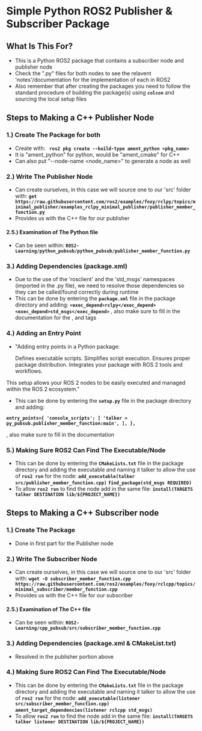 
# **Simple Python ROS2 Publisher & Subscriber Package**

## What Is This For?

- This is a Python ROS2 package that contains a subscriber node and publisher node
- Check the ".py" files for both nodes to see the relavent 'notes'/documentation for the implementation of each in ROS2
- Also remember that after creating the packages you need to follow the standard procedure of building the package(s) using **`colcon`** and sourcing the local setup files

## Steps to Making a C++ Publisher Node

### **1.) Create The Package for both**
- Create with: **` ros2 pkg create --build-type ament_python <pkg_name>`**
- It is "ament_python" for python, would be "ament_cmake" for C++ 
- Can also put "--node-name <node_name>" to generate a node as well

### **2.) Write The Publisher Node**
- Can create ourselves, in this case we will source one to our 'src' folder with: **`get https://raw.githubusercontent.com/ros2/examples/foxy/rclpy/topics/minimal_publisher/examples_rclpy_minimal_publisher/publisher_member_function.py`**
- Provides us with the C++ file for our publisher


#### **2.5.) Examination of The Python file**
- Can be seen within: **`ROS2-Learning/python_pubsub/python_pubsub/publisher_member_function.py`**


### **3.) Adding Dependencies (package.xml)**
- Due to the use of the 'rosclient' and the 'std_msgs' namespaces (imported in the .py file), we need to resolve those dependencies so they can be called/found correctly during runtime
- This can be done by entering the **`package.xml`** file in the package directory and adding:
**`<exec_depend>rclpy</exec_depend>`**
**`<exec_depend>std_msgs</exec_depend>`**
, also make sure to fill in the documentation for the <description>, <maintainer> and <license> tags
  
### **4.) Adding an Entry Point**
- "Adding entry points in a Python package:

    Defines executable scripts.
    Simplifies script execution.
    Ensures proper package distribution.
    Integrates your package with ROS 2 tools and workflows.

This setup allows your ROS 2 nodes to be easily executed and managed within the ROS 2 ecosystem."

- This can be done by entering the **`setup.py`** file in the package directory and adding:
  
**`entry_points={
        'console_scripts': [
                'talker = py_pubsub.publisher_member_function:main',
        ],
},`**

, also make sure to fill in the documentation

### **5.) Making Sure ROS2 Can Find The Executable/Node**
- This can be done by entering the **`CMakeLists.txt`** file in the package directory and adding the executable and naming it talker to allow the use of **`ros2 run`** for the node:
**`add_executable(talker src/publisher_member_function.cpp)`**
**`find_package(std_msgs REQUIRED)`**
- To allow **`ros2 run`** to find the node add in the same file:
  **`install(TARGETS
  talker
  DESTINATION lib/${PROJECT_NAME}) `**

## Steps to Making a C++ Subscriber node

### **1.) Create The Package**
- Done in first part for the Publisher node

### **2.) Write The Subscriber Node**
- Can create ourselves, in this case we will source one to our 'src' folder with: **`wget -O subscriber_member_function.cpp https://raw.githubusercontent.com/ros2/examples/foxy/rclcpp/topics/minimal_subscriber/member_function.cpp`**
- Provides us with the C++ file for our subscriber


#### **2.5.) Examination of The C++ file**
- Can be seen within: **`ROS2-Learning/cpp_pubsub/src/subscriber_member_function.cpp`**


### **3.) Adding Dependencies (package.xml & CMakeList.txt)**
-  Resolved in the publisher portion above

### **4.) Making Sure ROS2 Can Find The Executable/Node**
- This can be done by entering the **`CMakeLists.txt`** file in the package directory and adding the executable and naming it talker to allow the use of **`ros2 run`** for the node:
**`add_executable(listener src/subscriber_member_function.cpp)`**
**`ament_target_dependencies(listener rclcpp std_msgs)`**
- To allow **`ros2 run`** to find the node add in the same file:
  **`install(TARGETS
  talker
  listener
  DESTINATION lib/${PROJECT_NAME})`**
  
  
  

  
